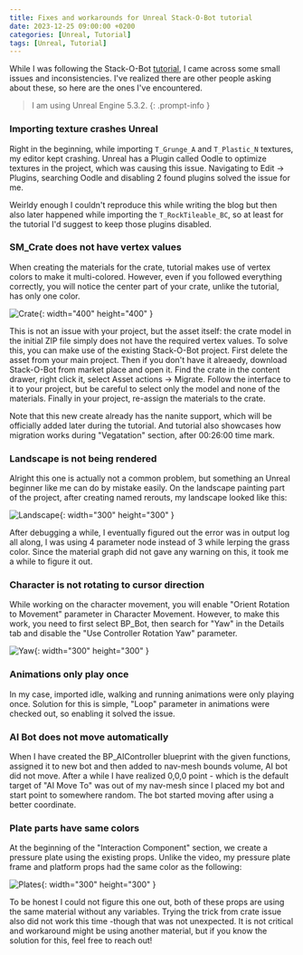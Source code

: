 ```yaml
---
title: Fixes and workarounds for Unreal Stack-O-Bot tutorial
date: 2023-12-25 09:00:00 +0200
categories: [Unreal, Tutorial]
tags: [Unreal, Tutorial]   
---
```

While I was following the Stack-O-Bot [tutorial](https://dev.epicgames.com/community/learning/tutorials/e2V/your-first-game-in-unreal-engine-5), I came across some small issues and inconsistencies. I've realized there are other people asking about these, so here are the ones I've encountered.

> I am using Unreal Engine 5.3.2.
{: .prompt-info }

### Importing texture crashes Unreal
Right in the beginning, while importing `T_Grunge_A` and `T_Plastic_N` textures, my editor kept crashing. Unreal has a Plugin called Oodle to optimize textures in the project, which was causing this issue. Navigating to Edit -> Plugins, searching Oodle and disabling 2 found plugins solved the issue for me.

Weirldy enough I couldn't reproduce this while writing the blog but then also later happened while importing the `T_RockTileable_BC`, so at least for the tutorial I'd suggest to keep those plugins disabled.

### SM_Crate does not have vertex values
When creating the materials for the crate, tutorial makes use of vertex colors to make it multi-colored. However, even if you followed everything correctly, you will notice the center part of your crate, unlike the tutorial, has only one color.

![Crate](https://ujell.github.io/assets/img/20231225/crate-vertex.png){: width="400" height="400" }

This is not an issue with your project, but the asset itself: the crate model in the initial ZIP file simply does not have the required vertex values. To solve this, you can make use of the existing Stack-O-Bot project. First delete the asset from your main project. Then if you don't have it alreaedy, download Stack-O-Bot from market place and open it. Find the crate in the content drawer, right click it, select Asset actions -> Migrate. Follow the interface to it to your project, but be careful to select only the model and none of the materials. Finally in your project, re-assign the materials to the crate.

Note that this new create already has the nanite support, which will be officially added later during the tutorial. And tutorial also showcases how migration works during "Vegatation" section, after 00:26:00 time mark. 

### Landscape is not being rendered
Alright this one is actually not a common problem, but something an Unreal beginner like me can do by mistake easily. On the landscape painting part of the project, after creating named rerouts, my landscape looked like this:

![Landscape](https://ujell.github.io/assets/img/20231225/landscape.png){: width="300" height="300" }

After debugging a while, I eventually figured out the error was in output log all along, I was using 4 parameter node instead of 3 while lerping the grass color. Since the material graph did not gave any warning on this, it took me a while to figure it out.

### Character is not rotating to cursor direction
While working on the character movement, you will enable "Orient Rotation to Movement" parameter in Character Movement. However, to make this work, you need to first select BP_Bot, then search for "Yaw" in the Details tab and disable the "Use Controller Rotation Yaw" parameter. 

![Yaw](https://ujell.github.io/assets/img/20231225/rotation-yaw.png){: width="300" height="300" }

### Animations only play once
In my case, imported idle, walking and running animations were only playing once. Solution for this is simple, "Loop" parameter in animations were checked out, so enabling it solved the issue. 

### AI Bot does not move automatically
When I have created the BP_AIController blueprint with the given functions, assigned it to new bot and then added to nav-mesh bounds volume, AI bot did not move. After a while I have realized 0,0,0 point - which is the default target of "AI Move To" was out of my nav-mesh since I placed my bot and start point to somewhere random. The bot started moving after using a better coordinate.

### Plate parts have same colors
At the beginning of the "Interaction Component" section, we create a pressure plate using the existing props. Unlike the video, my pressure plate frame and platform props had the same color as the following:

![Plates](https://ujell.github.io/assets/img/20231225/plate-colors.png){: width="300" height="300" }

To be honest I could not figure this one out, both of these props are using the same material without any variables. Trying the trick from crate issue also did not work this time -though that was not unexpected. It is not critical and workaround might be using another material, but if you know the solution for this, feel free to reach out! 